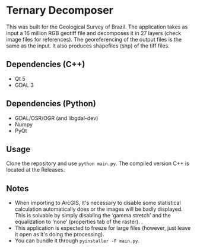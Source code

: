 # Ternary Decomposer
This was built for the Geological Survey of Brazil. 
The application takes as input a 16 million RGB geotiff file and decomposes it in 27 layers (check image files for references). The georeferencing of the output files is the same as the input. It also produces shapefiles (shp) of the tiff files.
 
## Dependencies (C++)
* Qt 5
* GDAL 3

## Dependencies (Python)
* GDAL/OSR/OGR (and libgdal-dev)
* Numpy
* PyQt

## Usage
Clone the repository and use `python main.py`.
The compiled version C++ is located at the Releases.

## Notes
* When importing to ArcGIS, it's necessary to disable some statistical calculation automatically does or the images will be badly displayed. This is solvable by simply disabling the ‘gamma stretch’ and the equalization to ‘none’ (properties tab of the raster). . 
* This application is expected to freeze for large files (however, just leave it open as it's doing the processing).
* You can bundle it through `pyinstaller -F main.py`.
